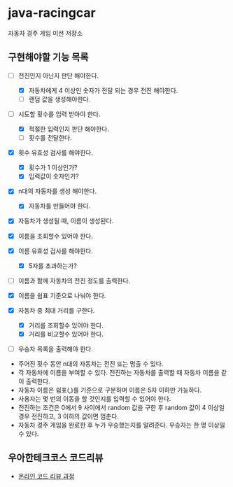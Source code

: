 # java-racingcar
자동차 경주 게임 미션 저장소

## 구현해야할 기능 목록

- [ ] 전진인지 아닌지 판단 해야한다.
  - [x] 자동차에게 4 이상인 숫자가 전달 되는 경우 전진 해야한다.
  - [ ] 랜덤 값을 생성해야한다.
  
- [ ] 시도할 횟수를 입력 받아야 한다.
  - [x] 적절한 입력인지 판단 해야한다.
  - [ ] 횟수를 전달한다.
  
- [x] 횟수 유효성 검사를 해야한다.
  - [x] 횟수가 1 이상인가?
  - [x] 입력값이 숫자인가?
  
- [x] n대의 자동차를 생성 해야한다.
  - [x] 자동차를 만들어야 한다.

- [x] 자동차가 생성될 때, 이름이 생성된다.
- [x] 이름을 조회할수 있어야 한다.
- [x] 이름 유효성 검사를 해야한다.
  - [x] 5자를 초과하는가?
- [ ] 이름과 함께 자동차의 전진 정도를 출력한다.

- [x] 이름을 쉼표 기준으로 나눠야 한다.

- [x] 자동차 중 최대 거리를 구한다.
  - [x] 거리를 조회할수 있어야 한다.
  - [x] 거리를 비교할수 있어야 한다.
- [ ] 우승자 목록을 출력해야 한다.

- 주어진 횟수 동안 n대의 자동차는 전진 또는 멈출 수 있다.
- 각 자동차에 이름을 부여할 수 있다. 전진하는 자동차를 출력할 때 자동차 이름을 같이 출력한다.
- 자동차 이름은 쉼표(,)를 기준으로 구분하며 이름은 5자 이하만 가능하다.
- 사용자는 몇 번의 이동을 할 것인지를 입력할 수 있어야 한다.
- 전진하는 조건은 0에서 9 사이에서 random 값을 구한 후 random 값이 4 이상일 경우 전진하고, 3 이하의 값이면 멈춘다.
- 자동차 경주 게임을 완료한 후 누가 우승했는지를 알려준다. 우승자는 한 명 이상일 수 있다.

## 우아한테크코스 코드리뷰
* [온라인 코드 리뷰 과정](https://github.com/woowacourse/woowacourse-docs/blob/master/maincourse/README.md)